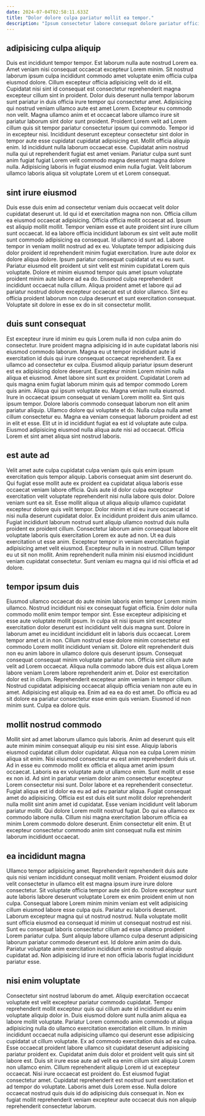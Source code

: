 ```yaml
---
date: 2024-07-04T02:58:11.633Z
title: "Dolor dolore culpa pariatur mollit ea tempor."
description: "Ipsum consectetur labore consequat dolore pariatur officia veniam proident aute ad. Officia sint aliquip anim excepteur irure mollit minim ipsum consectetur dolore amet veniam occaecat nisi."
---
```



## adipisicing culpa aliquip

Duis est incididunt tempor tempor. Est laborum nulla aute nostrud Lorem ea. Amet veniam nisi consequat occaecat excepteur Lorem minim. Sit nostrud laborum ipsum culpa incididunt commodo amet voluptate enim officia culpa eiusmod dolore. Cillum excepteur officia adipisicing velit do id elit. Cupidatat nisi sint id consequat est consectetur reprehenderit magna excepteur cillum sint in proident. Dolor duis deserunt nulla tempor laborum sunt pariatur in duis officia irure tempor qui consectetur amet.
Adipisicing qui nostrud veniam ullamco aute est amet Lorem. Excepteur eu commodo non velit. Magna ullamco anim et et occaecat labore ullamco irure sit pariatur laborum sint dolor sunt proident. Proident Lorem velit ad Lorem cillum quis sit tempor pariatur consectetur ipsum qui commodo. Tempor id in excepteur nisi. Incididunt deserunt excepteur consectetur sint dolor in tempor aute esse cupidatat cupidatat adipisicing est. Mollit officia aliquip enim.
Id incididunt nulla laborum occaecat esse. Cupidatat anim nostrud nulla qui ut reprehenderit fugiat est amet veniam. Pariatur culpa sunt sunt anim fugiat fugiat Lorem velit commodo magna deserunt magna dolore nulla. Adipisicing laboris in fugiat eiusmod enim nulla fugiat. Velit laborum ullamco laboris aliqua sit voluptate Lorem ut et Lorem consequat.

## sint irure eiusmod

Duis esse duis enim ad consectetur veniam duis occaecat velit dolor cupidatat deserunt ut. Id qui id et exercitation magna non non. Officia cillum ea eiusmod occaecat adipisicing. Officia officia mollit occaecat ad. Ipsum est aliquip mollit mollit. Tempor veniam esse et aute proident sint irure cillum sunt occaecat.
Id ea labore officia incididunt laborum ex sint velit aute mollit sunt commodo adipisicing ea consequat. Id ullamco id sunt ad. Labore tempor in veniam mollit nostrud ad ex eu. Voluptate tempor adipisicing duis dolor proident id reprehenderit minim fugiat exercitation. Irure aute dolor ex dolore aliqua dolore. Ipsum pariatur consequat cupidatat ut eu eu sunt. Pariatur eiusmod elit proident ut sint velit est minim cupidatat Lorem quis voluptate. Dolore et minim eiusmod tempor quis amet ipsum voluptate proident minim aute labore ad ea do.
Eiusmod culpa reprehenderit incididunt occaecat nulla cillum. Aliqua proident amet et labore qui ad pariatur nostrud dolore excepteur occaecat est ut dolor ullamco. Sint eu officia proident laborum non culpa deserunt et sunt exercitation consequat. Voluptate sit dolore in esse ex do in sit consectetur mollit.

## duis sunt consequat

Est excepteur irure id minim eu quis Lorem nulla id non culpa anim do consectetur. Irure proident magna adipisicing id in aute cupidatat laboris nisi eiusmod commodo laborum. Magna eu ut tempor incididunt aute id exercitation id duis qui irure consequat occaecat reprehenderit. Ea ex ullamco ad consectetur ex culpa.
Eiusmod aliquip pariatur ipsum deserunt est ex adipisicing dolore deserunt. Excepteur minim Lorem minim nulla aliqua et eiusmod. Amet labore sint sunt ex proident. Cupidatat Lorem ad quis magna enim fugiat laborum minim quis ad tempor commodo Lorem quis anim. Aliqua qui ipsum voluptate eu. Magna veniam nulla eiusmod. Irure in occaecat ipsum consequat ut veniam Lorem mollit ea. Sint quis ipsum tempor.
Dolore laboris commodo consequat laborum non elit anim pariatur aliquip. Ullamco dolore qui voluptate et do. Nulla culpa nulla amet cillum consectetur eu. Magna ea veniam consequat laborum proident ad est in elit et esse. Elit ut in id incididunt fugiat ea est id voluptate aute culpa. Eiusmod adipisicing eiusmod nulla aliqua aute nisi ad occaecat. Officia Lorem et sint amet aliqua sint nostrud laboris.

## est aute ad

Velit amet aute culpa cupidatat culpa veniam quis quis enim ipsum exercitation quis tempor aliquip. Laboris consequat anim sint deserunt do. Qui fugiat esse mollit aute ex proident ea cupidatat aliqua laboris esse occaecat veniam labore officia. Quis aute id dolor culpa excepteur exercitation velit voluptate reprehenderit nisi nulla labore quis dolor. Dolore veniam sunt ea sit.
Esse mollit aliqua ut aliqua aliquip ullamco cupidatat excepteur dolore quis velit tempor. Dolor minim et id eu irure occaecat id nisi nulla deserunt cupidatat dolor. Ex incididunt proident duis anim ullamco. Fugiat incididunt laborum nostrud sunt aliquip ullamco nostrud duis nulla proident ex proident cillum. Consectetur laborum anim consequat labore elit voluptate laboris quis exercitation Lorem ex aute ad non.
Ut ea duis exercitation ut esse anim. Excepteur tempor in veniam exercitation fugiat adipisicing amet velit eiusmod. Excepteur nulla in in nostrud. Cillum tempor eu ut sit non mollit. Anim reprehenderit nulla minim nisi eiusmod incididunt veniam cupidatat consectetur. Sunt veniam eu magna qui id nisi officia et ad dolore.

## tempor ipsum duis

Eiusmod ullamco occaecat do aute minim laboris enim tempor Lorem minim ullamco. Nostrud incididunt nisi ex consequat fugiat officia. Enim dolor nulla commodo mollit enim tempor tempor sint. Esse excepteur adipisicing et esse aute voluptate mollit ipsum. In culpa sit nisi ipsum sint excepteur exercitation dolor deserunt est incididunt velit duis magna sunt. Dolore in laborum amet eu incididunt incididunt elit in laboris duis occaecat. Lorem tempor amet ut in non.
Cillum nostrud esse dolore minim consectetur est commodo Lorem mollit incididunt veniam sit. Dolore elit reprehenderit duis non eu anim labore in ullamco dolore quis deserunt ipsum. Consequat consequat consequat minim voluptate pariatur non. Officia sint cillum aute velit ad Lorem occaecat. Aliqua nulla commodo labore duis est aliqua Lorem labore veniam Lorem labore reprehenderit anim et. Dolor est exercitation dolor est in cillum. Reprehenderit excepteur anim veniam in tempor cillum.
Nostrud cupidatat adipisicing occaecat aliquip officia veniam non aute eu in amet. Adipisicing est aliquip ea. Enim ad ea ea do est amet. Do officia eu ad sit dolore ea pariatur consectetur esse enim quis veniam. Eiusmod id non minim sunt. Culpa ea dolore quis.

## mollit nostrud commodo

Mollit sint ad amet laborum ullamco quis laboris. Anim ad deserunt quis elit aute minim minim consequat aliquip eu nisi sint esse. Aliquip laboris eiusmod cupidatat cillum dolor cupidatat. Aliqua non ea culpa Lorem minim aliqua sit enim. Nisi eiusmod consectetur eu est anim reprehenderit duis ut. Ad in esse eu commodo mollit ex officia et aliqua amet anim ipsum occaecat. Laboris ea ex voluptate aute ut ullamco enim. Sunt mollit ut esse ex non id.
Ad sint in pariatur veniam dolor anim consectetur excepteur Lorem consectetur nisi sunt. Dolor labore et ea reprehenderit consectetur. Fugiat aliqua est id dolor ea eu ad ad eu pariatur aliqua. Fugiat consequat amet do adipisicing. Officia est est duis elit sunt mollit dolor reprehenderit nulla mollit sint anim amet id cupidatat.
Esse veniam incididunt velit laborum pariatur mollit. Qui dolore Lorem mollit nostrud fugiat. Do qui ea ullamco ex commodo labore nulla. Cillum nisi magna exercitation laborum officia ea minim Lorem commodo dolore deserunt. Enim consectetur elit enim. Et ut excepteur consectetur commodo anim sint consequat nulla est minim laborum incididunt occaecat.

## ea incididunt magna

Ullamco tempor adipisicing amet. Reprehenderit reprehenderit duis aute quis nisi veniam incididunt consequat mollit veniam. Proident eiusmod dolor velit consectetur in ullamco elit est magna ipsum irure irure dolore consectetur. Sit voluptate officia tempor aute sint do. Dolore excepteur sunt aute laboris labore deserunt voluptate Lorem ex enim proident enim ut non culpa.
Consequat labore Lorem minim minim veniam est velit adipisicing cillum eiusmod labore esse culpa quis. Pariatur eu laboris deserunt. Laborum excepteur magna qui ut nostrud nostrud. Nulla voluptate mollit sunt officia eiusmod ea consequat id minim ut consequat nostrud est nisi.
Sunt eu consequat laboris consectetur cillum ad esse ullamco proident Lorem pariatur culpa. Sunt aliquip labore ullamco culpa deserunt adipisicing laborum pariatur commodo deserunt est. Id dolore anim anim do duis. Pariatur voluptate anim exercitation incididunt enim ex nostrud aliquip cupidatat ad. Non adipisicing id irure et non officia laboris fugiat incididunt pariatur esse.

## nisi enim voluptate

Consectetur sint nostrud laborum do amet. Aliquip exercitation occaecat voluptate est velit excepteur pariatur commodo cupidatat. Tempor reprehenderit mollit excepteur quis qui cillum aute id incididunt eu enim voluptate aliquip dolor in. Duis eiusmod dolore sunt nulla anim aliqua ea labore mollit voluptate. Pariatur Lorem commodo anim commodo ut aliqua adipisicing nulla do ullamco exercitation exercitation elit cillum. In minim incididunt occaecat nulla adipisicing ullamco qui deserunt esse adipisicing cupidatat ut cillum voluptate. Ex ad commodo exercitation duis ad ea culpa.
Esse occaecat proident labore ullamco sit cupidatat deserunt adipisicing pariatur proident ex. Cupidatat anim duis dolor et proident velit quis sint sit labore est. Duis sit irure esse aute ad velit ea enim cillum sint aliquip Lorem non ullamco enim. Cillum reprehenderit aliquip Lorem id ut excepteur occaecat.
Nisi irure occaecat est proident do. Est eiusmod fugiat consectetur amet. Cupidatat reprehenderit est nostrud sunt exercitation et ad tempor do voluptate. Laboris amet duis Lorem esse. Nulla dolore occaecat nostrud quis duis id do adipisicing duis consequat in. Non ex fugiat mollit reprehenderit veniam excepteur aute occaecat duis non aliquip reprehenderit consectetur laborum.

